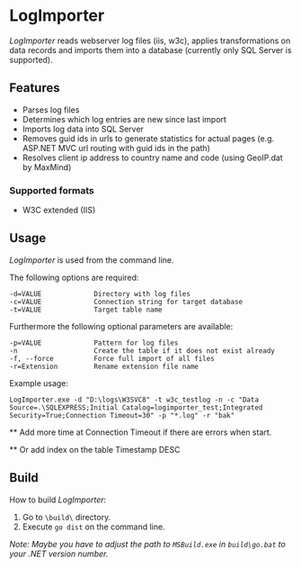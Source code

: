 # LogImporter

*LogImporter* reads webserver log files (iis, w3c), applies transformations on data records and imports them into a database (currently only SQL Server is supported).

## Features

 * Parses log files
 * Determines which log entries are new since last import
 * Imports log data into SQL Server
 * Removes guid ids in urls to generate statistics for actual pages (e.g. ASP.NET MVC url routing with guid ids in the path)
 * Resolves client ip address to country name and code (using GeoIP.dat by MaxMind)


### Supported formats

 * W3C extended (IIS)

## Usage

*LogImporter* is used from the command line.

The following options are required:

    -d=VALUE             Directory with log files
    -c=VALUE             Connection string for target database
    -t=VALUE             Target table name

Furthermore the following optional parameters are available:

    -p=VALUE             Pattern for log files
    -n                   Create the table if it does not exist already
    -f, --force          Force full import of all files
    -r=Extension         Rename extension file name

Example usage:

    LogImporter.exe -d "D:\logs\W3SVC8" -t w3c_testlog -n -c "Data Source=.\SQLEXPRESS;Initial Catalog=logimporter_test;Integrated Security=True;Connection Timeout=30" -p "*.log" -r "bak"      
    
** Add more time at Connection Timeout if there are errors when start.

** Or add index on the table
      Timestamp DESC 

## Build

How to build *LogImporter*:
 
1. Go to `\build\` directory.
2. Execute `go dist` on the command line.

*Note: Maybe you have to adjust the path to `MSBuild.exe` in `build\go.bat` to your .NET version number.*
